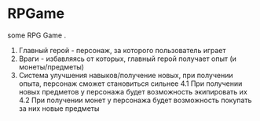 # RPGame
some RPG Game
.
1. Главный герой - персонаж, за которого пользователь играет
2. Враги - избавляясь от которых, главный герой получает опыт (и монеты/предметы)
3. Система улучшения навыков/получение новых, при получении опыта, персонаж сможет становиться сильнее
4.1 При получении новых предметов у персонажа будет возможность экипировать их
4.2 При получении монет у персонажа будет возможность покупать за них новые предметы
